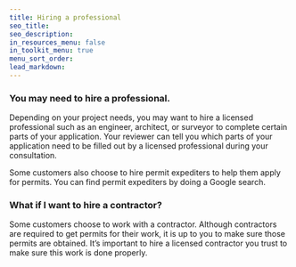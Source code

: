 ```yaml
---
title: Hiring a professional
seo_title:
seo_description:
in_resources_menu: false
in_toolkit_menu: true
menu_sort_order:
lead_markdown:
---
```



### You may need to hire a professional.

Depending on your project needs, you may want to hire a licensed professional such as an engineer, architect, or surveyor to complete certain parts of your application. Your reviewer can tell you which parts of your application need to be filled out by a licensed professional during your consultation.

Some customers also choose to hire permit expediters to help them apply for permits. You can find permit expediters by doing a Google search.

### What if I want to hire a contractor?

Some customers choose to work with a contractor. Although contractors are required to get permits for their work, it is up to you to make sure those permits are obtained. It’s important to hire a licensed contractor you trust to make sure this work is done properly.&nbsp;